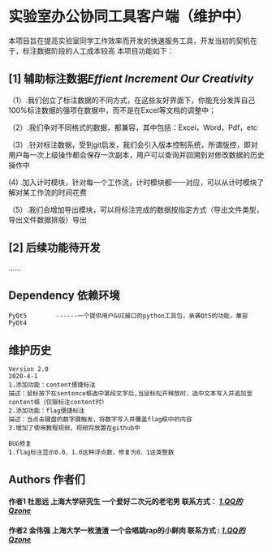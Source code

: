 # 实验室办公协同工具客户端（维护中）
本项目旨在提高实验室同学工作效率而开发的快速服务工具，开发当初的契机在于，标注数据阶段的人工成本较高
本项目功能如下： 

## [1] 辅助标注数据*Effient* *Increment* *Our* *Creativity*
（1）.我们创立了标注数据的不同方式，在这些友好界面下，你能充分发挥自己100%标注数据的强项在数据中，而不是在Excel等文档的调整中；

（2）.我们争对不同格式的数据，都兼容，其中包括：Excel，Word，Pdf，etc

（3）.针对标注数据，受到git启发，我们会引入版本控制系统，所谓版控，即对用户每一次上级操作都会保存一次副本，用户可以查询并回溯到对修改数据的历史操作中

 (4) .加入计时模块，针对每一个工作流，计时模块都一一对应，可以从计时模块了解对某工作流的时间花费
 
（5）.我们会增加导出模块，可以将标注完成的数据按指定方式（导出文件类型，导出文件数据排版）导出


## [2] 后续功能待开发
......


## Dependency 依赖环境
```
PyQt5        ------一个提供用户GUI接口的python工具包，承袭Qt5的功能，兼容PyQt4

```

## 维护历史
```
Version 2.0
2020-4-1
1.添加功能：content便捷标注
描述：鼠标按下在sentence框选中某段文字后,当鼠标松开释放时，选中文本写入并追加至content框（仅限标注content时）
2.添加功能：flag便捷标注
描述：当点击键盘的数字键触发，将数字写入并覆盖flag框中的内容
3.增加了使用教程视频，视频将放置在github中

BUG修复
1.flag标注显示0.0、1.0这种浮点数，修复为0、1这类整数
```

## Authors 作者们


#### 作者1  杜思远   上海大学研究生  一个爱好二次元的老宅男    联系方式：  [*1.QQ的Qzone*](https://h5.qzone.qq.com/mqzone/profile?hostuin=362958457)

#### 作者2  金伟强   上海大学一枚渣渣  一个会唱跳rap的小鲜肉    联系方式 :  [*1.QQ的Qzone*](https://h5.qzone.qq.com/mqzone/profile?hostuin=248390697)


